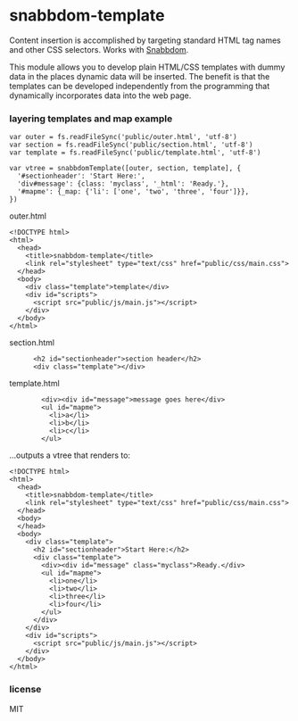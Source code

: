 # snabbdom-template

Content insertion is accomplished by targeting standard HTML tag names and other CSS selectors.
Works with [Snabbdom](https://github.com/paldepind/snabbdom).

This module allows you to develop plain HTML/CSS templates with dummy data in the places dynamic
data will be inserted. The benefit is that the templates can be developed independently from the
programming that dynamically incorporates data into the web page.

### layering templates and map example

```
var outer = fs.readFileSync('public/outer.html', 'utf-8')
var section = fs.readFileSync('public/section.html', 'utf-8')
var template = fs.readFileSync('public/template.html', 'utf-8')

var vtree = snabbdomTemplate([outer, section, template], {
  '#sectionheader': 'Start Here:',
  'div#message': {class: 'myclass', '_html': 'Ready.'},
  '#mapme': {_map: {'li': ['one', 'two', 'three', 'four']}},
})
```

outer.html

```
<!DOCTYPE html>
<html>
  <head>
    <title>snabbdom-template</title>
    <link rel="stylesheet" type="text/css" href="public/css/main.css">
  </head>
  <body>
    <div class="template">template</div>
    <div id="scripts">
      <script src="public/js/main.js"></script>
    </div>
  </body>
</html>
```

section.html

```
      <h2 id="sectionheader">section header</h2>
      <div class="template"></div>
```

template.html

```
        <div><div id="message">message goes here</div>
        <ul id="mapme">
          <li>a</li>
          <li>b</li>
          <li>c</li>
        </ul>
```

...outputs a vtree that renders to:

```
<!DOCTYPE html>
<html>
  <head>
    <title>snabbdom-template</title>
    <link rel="stylesheet" type="text/css" href="public/css/main.css">
  </head>
  <body>
  </head>
  <body>
    <div class="template">
      <h2 id="sectionheader">Start Here:</h2>
      <div class="template">
        <div><div id="message" class="myclass">Ready.</div>
        <ul id="mapme">
          <li>one</li>
          <li>two</li>
          <li>three</li>
          <li>four</li>
        </ul>
      </div>
    </div>
    <div id="scripts">
      <script src="public/js/main.js"></script>
    </div>
  </body>
</html>
```

### license

MIT

